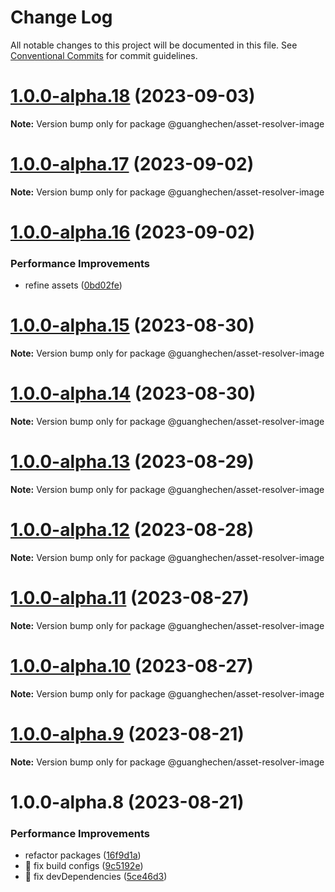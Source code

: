 # Change Log

All notable changes to this project will be documented in this file.
See [Conventional Commits](https://conventionalcommits.org) for commit guidelines.

# [1.0.0-alpha.18](https://github.com/guanghechen/asset/compare/@guanghechen/asset-resolver-image@1.0.0-alpha.17...@guanghechen/asset-resolver-image@1.0.0-alpha.18) (2023-09-03)

**Note:** Version bump only for package @guanghechen/asset-resolver-image





# [1.0.0-alpha.17](https://github.com/guanghechen/asset/compare/@guanghechen/asset-resolver-image@1.0.0-alpha.16...@guanghechen/asset-resolver-image@1.0.0-alpha.17) (2023-09-02)

**Note:** Version bump only for package @guanghechen/asset-resolver-image





# [1.0.0-alpha.16](https://github.com/guanghechen/asset/compare/@guanghechen/asset-resolver-image@1.0.0-alpha.15...@guanghechen/asset-resolver-image@1.0.0-alpha.16) (2023-09-02)


### Performance Improvements

* refine assets ([0bd02fe](https://github.com/guanghechen/asset/commit/0bd02fee00d2d9314a75845f3f79918d63283308))





# [1.0.0-alpha.15](https://github.com/guanghechen/asset/compare/@guanghechen/asset-resolver-image@1.0.0-alpha.14...@guanghechen/asset-resolver-image@1.0.0-alpha.15) (2023-08-30)

**Note:** Version bump only for package @guanghechen/asset-resolver-image





# [1.0.0-alpha.14](https://github.com/guanghechen/asset/compare/@guanghechen/asset-resolver-image@1.0.0-alpha.13...@guanghechen/asset-resolver-image@1.0.0-alpha.14) (2023-08-30)

**Note:** Version bump only for package @guanghechen/asset-resolver-image





# [1.0.0-alpha.13](https://github.com/guanghechen/asset/compare/@guanghechen/asset-resolver-image@1.0.0-alpha.12...@guanghechen/asset-resolver-image@1.0.0-alpha.13) (2023-08-29)

**Note:** Version bump only for package @guanghechen/asset-resolver-image





# [1.0.0-alpha.12](https://github.com/guanghechen/asset/compare/@guanghechen/asset-resolver-image@1.0.0-alpha.11...@guanghechen/asset-resolver-image@1.0.0-alpha.12) (2023-08-28)

**Note:** Version bump only for package @guanghechen/asset-resolver-image





# [1.0.0-alpha.11](https://github.com/guanghechen/asset/compare/@guanghechen/asset-resolver-image@1.0.0-alpha.10...@guanghechen/asset-resolver-image@1.0.0-alpha.11) (2023-08-27)

**Note:** Version bump only for package @guanghechen/asset-resolver-image





# [1.0.0-alpha.10](https://github.com/guanghechen/asset/compare/@guanghechen/asset-resolver-image@1.0.0-alpha.9...@guanghechen/asset-resolver-image@1.0.0-alpha.10) (2023-08-27)

**Note:** Version bump only for package @guanghechen/asset-resolver-image





# [1.0.0-alpha.9](https://github.com/guanghechen/asset/compare/@guanghechen/asset-resolver-image@1.0.0-alpha.8...@guanghechen/asset-resolver-image@1.0.0-alpha.9) (2023-08-21)

**Note:** Version bump only for package @guanghechen/asset-resolver-image





# 1.0.0-alpha.8 (2023-08-21)


### Performance Improvements

* refactor packages ([16f9d1a](https://github.com/guanghechen/asset/commit/16f9d1ae0f23c51413955149f401c811a92a9b15))
* 🔧 fix build configs ([9c5192e](https://github.com/guanghechen/asset/commit/9c5192e838b8b5716679e8bbafcd58ee98435694))
* 🔧 fix devDependencies ([5ce46d3](https://github.com/guanghechen/asset/commit/5ce46d339b634ac051bc8e9bb64f27a6f85b4c6d))
